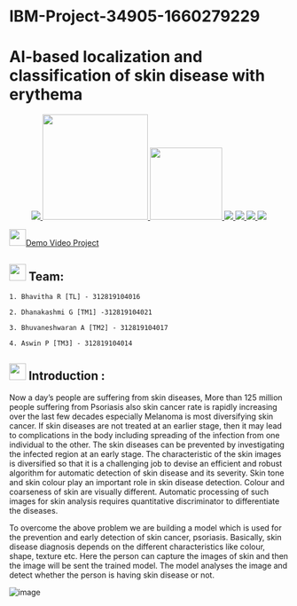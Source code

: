 # IBM-Project-34905-1660279229
# AI-based localization and classification of skin disease with erythema


<p align="center">
<a href="https://www.ibm.com/in-en">
<img src="https://img.shields.io/badge/IBM-052FAD.svg?style=for-the-badge&logo=IBM&logoColor=white"> 
</a>
  <a href="https://www.python.org/">
   <img src="https://forthebadge.com/images/badges/made-with-python.svg" width =190>
  </a>
  <a href="https://www.ibm.com/cloud">
      <img src="https://img.shields.io/badge/IBM%20Cloudant-BE95FF.svg?style=for-the-badge&logo=IBM-Cloudant&logoColor=white" width=130>
  </a>
   <a href="https://www.kaggle.com/code/ankitp013/step-by-step-yolov3-object-detection">
    <img src="https://img.shields.io/badge/YOLOV3-5C3EE8.svg?style=for-the-badge&logo=YOLOV3&logoColor=white">
   </a>
  <a href="https://pandas.pydata.org/">
    <img src="https://img.shields.io/badge/pandas-150458.svg?style=for-the-badge&logo=pandas&logoColor=white">
    </a>
  <a href="https://keras.io/">
    <img src="https://img.shields.io/badge/Keras-D00000.svg?style=for-the-badge&logo=Keras&logoColor=white">
    </a>
   <a href="https://numpy.org/">
    <img src="https://img.shields.io/badge/Numpy-D00000.svg?style=for-the-badge&logo=Numpy&logoColor=white">
    </a>
  </p>
  <img src="https://media.giphy.com/media/UX5ovY9QQ1FOpaKtc8/giphy.gif" width="30px"><a href="https://www.youtube.com/watch?v=YRFqZn9cftA">Demo Video Project</a>
  
  ## <img src="https://media.giphy.com/media/nDmTGama5e9ZH6mlT3/giphy.gif" width="30px"> Team:
    1. Bhavitha R [TL] - 312819104016
    
    2. Dhanakashmi G [TM1] -312819104021
    
    3. Bhuvaneshwaran A [TM2] - 312819104017
    
    4. Aswin P [TM3] - 312819104014
 ## <img src="https://media.giphy.com/media/nDmTGama5e9ZH6mlT3/giphy.gif" width="30px"> Introduction :
 Now a day’s people are suffering from skin diseases, More than 125 million people suffering from Psoriasis also skin cancer rate is rapidly increasing over the last few decades especially Melanoma is most diversifying skin cancer. If skin diseases are not treated at an earlier stage, then it may lead to complications in the body including spreading of the infection from one individual to the other. The skin diseases can be prevented by investigating the infected region at an early stage. The characteristic of the skin images is diversified so that it is a challenging job to devise an efficient and robust algorithm for automatic detection of skin disease and its severity. Skin tone and skin colour play an important role in skin disease detection. Colour and coarseness of skin are visually different. Automatic processing of such images for skin analysis requires quantitative discriminator to differentiate the diseases.

 To overcome the above problem we are building a model which is used for the prevention and early detection of skin cancer, psoriasis. Basically, skin disease diagnosis depends on the different characteristics like colour, shape, texture etc. Here the person can capture the images of skin and then the image will be sent the trained model. The model analyses the image and detect whether the person is having skin disease or not.
 
![image](https://ibb.co/4PYHfq8)
 
  

